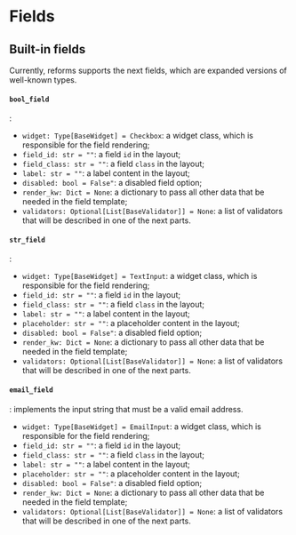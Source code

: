# Fields

## Built-in fields

Currently, reforms supports the next fields, which are expanded versions of 
well-known types.

#### `bool_field`
: 

* `widget: Type[BaseWidget] = Checkbox`: a widget class, which is responsible for the
 field rendering;
* `field_id: str = ""`: a field `id` in the layout;
* `field_class: str = ""`: a field `class` in the layout;
* `label: str = ""`: a label content in the layout;
* `disabled: bool = False"`: a disabled field option;
* `render_kw: Dict = None`: a dictionary to pass all other data that be needed in the 
field template;
* `validators: Optional[List[BaseValidator]] = None`: a list of validators that will
 be described in one of the next parts.

#### `str_field`
: 

* `widget: Type[BaseWidget] = TextInput`: a widget class, which is responsible for the
 field rendering;
* `field_id: str = ""`: a field `id` in the layout;
* `field_class: str = ""`: a field `class` in the layout;
* `label: str = ""`: a label content in the layout;
* `placeholder: str = ""`: a placeholder content in the layout;
* `disabled: bool = False"`: a disabled field option;
* `render_kw: Dict = None`: a dictionary to pass all other data that be needed in the 
field template;
* `validators: Optional[List[BaseValidator]] = None`: a list of validators that will
 be described in one of the next parts.

#### `email_field`
: implements the input string that must be a valid email address.

* `widget: Type[BaseWidget] = EmailInput`: a widget class, which is responsible for 
the field rendering;
* `field_id: str = ""`: a field `id` in the layout;
* `field_class: str = ""`: a field `class` in the layout;
* `label: str = ""`: a label content in the layout;
* `placeholder: str = ""`: a placeholder content in the layout;
* `disabled: bool = False"`: a disabled field option;
* `render_kw: Dict = None`: a dictionary to pass all other data that be needed in the 
field template;
* `validators: Optional[List[BaseValidator]] = None`: a list of validators that will
 be described in one of the next parts.

